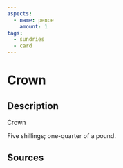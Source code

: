 ```yaml
---
aspects:
  - name: pence
    amount: 1
tags:
  - sundries
  - card
---
```

# Crown
## Description
Crown

Five shillings; one-quarter of a pound.
## Sources

